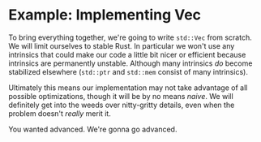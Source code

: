 # Example: Implementing Vec

To bring everything together, we're going to write `std::Vec` from scratch.
We will limit ourselves to stable Rust. In particular we won't use any
intrinsics that could make our code a little bit nicer or efficient because
intrinsics are permanently unstable. Although many intrinsics *do* become
stabilized elsewhere (`std::ptr` and `std::mem` consist of many intrinsics).

Ultimately this means our implementation may not take advantage of all
possible optimizations, though it will be by no means *naive*. We will
definitely get into the weeds over nitty-gritty details, even
when the problem doesn't *really* merit it.

You wanted advanced. We're gonna go advanced.
